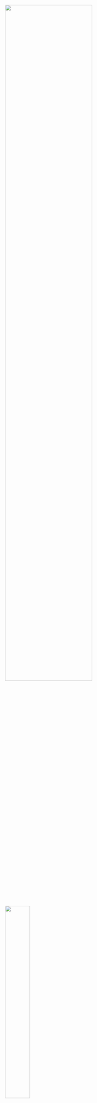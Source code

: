 <img src="https://github.com/SP-XD/SP-XD/blob/main/images/dino_rounded.gif?raw=true" href="https://github.com/SP-XD" width="75%"/><br>
<img src="https://github.com/SP-XD/SP-XD/blob/main/images/this_page_is.gif?raw=true"  width="40%"/>

### Hi there 👋

- 🌱 I’m currently learning PHP
- 📫 You can reach me at agic.luke@gmail.com
- 💬 Ping me about design, branding, marketing
- ⚡️ Fun fact: Zvonko Bogdan invented hip-hop!

Thanks for visiting!

